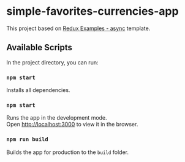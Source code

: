 # simple-favorites-currencies-app

This project based on [Redux Examples - async](https://github.com/reactjs/redux/tree/master/examples/async) template.

## Available Scripts

In the project directory, you can run:

### `npm start`
Installs all dependencies.

### `npm start`
Runs the app in the development mode.<br>
Open [http://localhost:3000](http://localhost:3000) to view it in the browser.

### `npm run build`
Builds the app for production to the `build` folder.<br>
